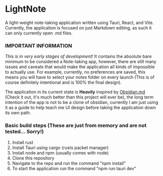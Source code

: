 # LightNote
A light-weight note-taking application written using Tauri, React, and Vite.
Currently, the application is focused on just Markdown editing, as such it can only currently open .md files.

### IMPORTANT INFORMATION
*This is in very early stages of development!*
It contains the absolute bare minimum to be considered a Note-taking app, however, there are still many issues and caveats that would make the application all kinds of impossible to actually use. For example, currently, no preferences are saved, this means you will have to select your notes folder on every launch (This is of course definitely intentional and is 100% the final design).

The application in its current state is **Heavily** inspired by [Obsidian.md](https://obsidian.md/) (Check it out, it's much better than this project will ever be), the long term intention of the app is not to be a clone of obsidian, currently I am just using it as a guide to help teach me UI design before taking the application down its own path.


### Basic build steps (These are just from memory and are not tested... Sorry!)
1. Install rust 
2. Install Tauri using cargo (rusts packet manager) 
3. Install node and npm (usually comes with node)
4. Clone this repository 
5. Navigate to the repo and run the command "npm install"
6. To start the application run the command "npm run tauri dev"
